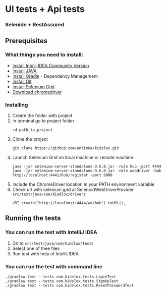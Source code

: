 # UI tests + Api tests

### Selenide + RestAssured

## Prerequisites
### What things you need to install:

* [Install Intelij IDEA Community Version](https://www.jetbrains.com/idea/)
* [Install JAVA](http://www.oracle.com/technetwork/java/javase/downloads/jdk8-downloads-2133151.html)
* [Install Gradle](https://gradle.org/install/) - Dependency Management
* [Install Git](https://git-scm.com/downloads)
* [Install Selenium Grid](https://goo.gl/21wWg8)
* [Download chromedriver](https://chromedriver.storage.googleapis.com/index.html?path=2.33/)


### Installing
1. Create the folder with project
2. In terminal go to project folder
    ```
    cd path_to_project
    ````
3. Clone the project
    ```
    git clone https://github.com/unlimUA/kidslox.git
    ```
4. Launch Selenium Grid on local machine or remote machine
    ```
    java -jar selenium-server-standalone-3.6.0.jar -role hub -port 4444
    java -jar selenium-server-standalone-3.6.0.jar -role webdriver -hub http://localhost:4441/hub/register -port 5000
    ```
5. Include the ChromeDriver location in your PATH environment variable
6. Check url with selenium grid at SelenoidWebDriverProvider `src/test/java/com/kindlox/drivers`
    ```
    URI.create("http://localhost:4444/wd/hub").toURL(),
    ```

## Running the tests
### You can run the test with IntelliJ IDEA
1. Go to `src/test/java/com/kindlox/tests`
2. Select one of thee files
3. Run test with help of Intellij IDEA
### You can run the test with command line
```
./gradlew test --tests com.kidslox.tests.LoginTest
./gradlew test --tests com.kidslox.tests.SignUpTest
./gradlew test --tests com.kidslox.tests.ResetPasswordTest
```
